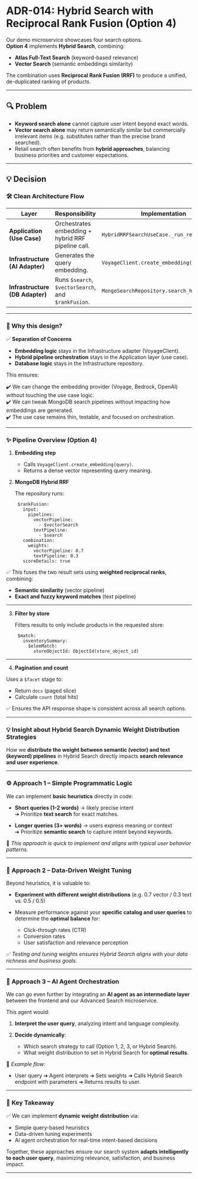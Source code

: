 # ADR-014: Hybrid Search with Reciprocal Rank Fusion (Option 4)


Our demo microservice showcases four search options.  
**Option 4** implements **Hybrid Search**, combining:

- **Atlas Full-Text Search** (keyword-based relevance)
- **Vector Search** (semantic embeddings similarity)

The combination uses **Reciprocal Rank Fusion (RRF)** to produce a unified, de-duplicated ranking of products.

---

## 🔍 Problem

- **Keyword search alone** cannot capture user intent beyond exact words.
- **Vector search alone** may return semantically similar but commercially irrelevant items (e.g. substitutes rather than the precise brand searched).
- Retail search often benefits from **hybrid approaches**, balancing business priorities and customer expectations.

---

## 💡 Decision

### 🛠️ Clean Architecture Flow

| Layer | Responsibility | Implementation |
|-------|----------------|----------------|
| **Application (Use Case)** | Orchestrates embedding + hybrid RRF pipeline call. | `HybridRRFSearchUseCase._run_repo_query()` |
| **Infrastructure (AI Adapter)** | Generates the query embedding. | `VoyageClient.create_embedding()` |
| **Infrastructure (DB Adapter)** | Runs `$search`, `$vectorSearch`, and `$rankFusion`. | `MongoSearchRepository.search_hybrid_rrf()` |

---

### 🔑 Why this design?

✅ **Separation of Concerns**

- **Embedding logic** stays in the Infrastructure adapter (VoyageClient).  
- **Hybrid pipeline orchestration** stays in the Application layer (use case).  
- **Database logic** stays in the Infrastructure repository.

This ensures:

✔️ We can change the embedding provider (Voyage, Bedrock, OpenAI) without touching the use case logic.  
✔️ We can tweak MongoDB search pipelines without impacting how embeddings are generated.  
✔️ The use case remains thin, testable, and focused on orchestration.

---

### ✨ Pipeline Overview (Option 4)

1. **Embedding step**

    - Calls `VoyageClient.create_embedding(query)`.  
    - Returns a dense vector representing query meaning.

2. **MongoDB Hybrid RRF**

    The repository runs:

        $rankFusion:
          input:
            pipelines:
              vectorPipeline:
                - $vectorSearch
              textPipeline:
                - $search
          combination:
            weights:
              vectorPipeline: 0.7
              textPipeline: 0.3
          scoreDetails: true

✅ This fuses the two result sets using **weighted reciprocal ranks**, combining:

- **Semantic similarity** (vector pipeline)  
- **Exact and fuzzy keyword matches** (text pipeline)

---

3. **Filter by store**

    Filters results to only include products in the requested store:

        $match:
          inventorySummary:
            $elemMatch:
              storeObjectId: ObjectId(store_object_id)

---

4. **Pagination and count**

Uses a `$facet` stage to:

- Return `docs` (paged slice)  
- Calculate `count` (total hits)

✅ Ensures the API response shape is consistent across all search options.

---

### 💡  Insight about Hybrid Search Dynamic Weight Distribution Strategies

How we **distribute the weight between semantic (vector) and text (keyword) pipelines** in Hybrid Search directly impacts **search relevance and user experience**.

---

### ⚙️ **Approach 1 – Simple Programmatic Logic**

We can implement **basic heuristics** directly in code:

- **Short queries (1-2 words)** → likely precise intent  
  ➔ Prioritize **text search** for exact matches.

- **Longer queries (3+ words)** → users express meaning or context  
  ➔ Prioritize **semantic search** to capture intent beyond keywords.

🔧 *This approach is quick to implement and aligns with typical user behavior patterns.*

---

### 🧪 **Approach 2 – Data-Driven Weight Tuning**

Beyond heuristics, it is valuable to:

- **Experiment with different weight distributions** (e.g. 0.7 vector / 0.3 text vs. 0.5 / 0.5)
- Measure performance against your **specific catalog and user queries** to determine the **optimal balance** for:

  - Click-through rates (CTR)
  - Conversion rates
  - User satisfaction and relevance perception

✅ *Testing and tuning weights ensures Hybrid Search aligns with your data richness and business goals.*

---

### 🤖 **Approach 3 – AI Agent Orchestration**

We can go even further by integrating an **AI agent as an intermediate layer** between the frontend and our Advanced Search microservice.

This agent would:

1. **Interpret the user query**, analyzing intent and language complexity.  
2. **Decide dynamically**:

   - Which search strategy to call (Option 1, 2, 3, or Hybrid Search).  
   - What weight distribution to set in Hybrid Search for **optimal results**.

🔗 *Example flow:*

- User query ➔ Agent interprets ➔ Sets weights ➔ Calls Hybrid Search endpoint with parameters ➔ Returns results to user.

---

### 🎯 **Key Takeaway**

✅ We can implement **dynamic weight distribution** via:

- Simple query-based heuristics  
- Data-driven tuning experiments  
- AI agent orchestration for real-time intent-based decisions

Together, these approaches ensure our search system **adapts intelligently to each user query**, maximizing relevance, satisfaction, and business impact.

---

